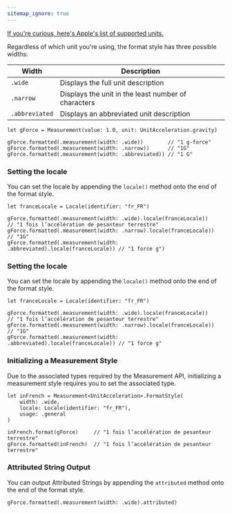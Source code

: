 ```yaml
---
sitemap_ignore: true
---
```

[If you're curious, here's Apple's list of supported units.](https://developer.apple.com/documentation/foundation/dimension)

Regardless of which unit you're using, the format style has three possible widths:

| Width          | Description                                         |
| -------------- | --------------------------------------------------- |
| `.wide`        | Displays the full unit description                  |
| `.narrow`      | Displays the unit in the least number of characters |
| `.abbreviated` | Displays an abbreviated unit description            |

<pre class="splash"><code><span class="keyword">let</span> gForce = <span class="type">Measurement</span>(value: <span class="number">1.0</span>, unit: <span class="type">UnitAcceleration</span>.<span class="property">gravity</span>)

gForce.<span class="call">formatted</span>(.<span class="call">measurement</span>(width: .<span class="dotAccess">wide</span>))        <span class="comment">// "1 g-force"</span>
gForce.<span class="call">formatted</span>(.<span class="call">measurement</span>(width: .<span class="dotAccess">narrow</span>))      <span class="comment">// "1G"</span>
gForce.<span class="call">formatted</span>(.<span class="call">measurement</span>(width: .<span class="dotAccess">abbreviated</span>)) <span class="comment">// "1 G"</span></code></pre>

### Setting the locale

You can set the locale by appending the `locale()` method onto the end of the format style.

<pre class="splash"><code><span class="keyword">let</span> franceLocale = <span class="type">Locale</span>(identifier: <span class="string">"fr_FR"</span>)

gForce.<span class="call">formatted</span>(.<span class="call">measurement</span>(width: .<span class="dotAccess">wide</span>).<span class="call">locale</span>(franceLocale))        <span class="comment">// "1 fois l’accélération de pesanteur terrestre"</span>
gForce.<span class="call">formatted</span>(.<span class="call">measurement</span>(width: .<span class="dotAccess">narrow</span>).<span class="call">locale</span>(franceLocale))      <span class="comment">// "1G"</span>
gForce.<span class="call">formatted</span>(.<span class="call">measurement</span>(width: .<span class="dotAccess">abbreviated</span>).<span class="call">locale</span>(franceLocale)) <span class="comment">// "1 force g")</span></code></pre>

### Setting the locale

You can set the locale by appending the `locale()` method onto the end of the format style.

<pre class="splash"><code><span class="keyword">let</span> franceLocale = <span class="type">Locale</span>(identifier: <span class="string">"fr_FR"</span>)

gForce.<span class="call">formatted</span>(.<span class="call">measurement</span>(width: .<span class="dotAccess">wide</span>).<span class="call">locale</span>(franceLocale))        <span class="comment">// "1 fois l’accélération de pesanteur terrestre"</span>
gForce.<span class="call">formatted</span>(.<span class="call">measurement</span>(width: .<span class="dotAccess">narrow</span>).<span class="call">locale</span>(franceLocale))      <span class="comment">// "1G"</span>
gForce.<span class="call">formatted</span>(.<span class="call">measurement</span>(width: .<span class="dotAccess">abbreviated</span>).<span class="call">locale</span>(franceLocale)) <span class="comment">// "1 force g"</span></code></pre>

### Initializing a Measurement Style

Due to the associated types required by the Measurement API, initializing a measurement style requires you to set the associated type.

<pre class="splash"><code><span class="keyword">let</span> inFrench = <span class="type">Measurement</span>&lt;<span class="type">UnitAcceleration</span>&gt;.<span class="type">FormatStyle</span>(
    width: .<span class="dotAccess">wide</span>,
    locale: <span class="type">Locale</span>(identifier: <span class="string">"fr_FR"</span>),
    usage: .<span class="dotAccess">general</span>
)

inFrench.<span class="call">format</span>(gForce)     <span class="comment">// "1 fois l’accélération de pesanteur terrestre"</span>
gForce.<span class="call">formatted</span>(inFrench)  <span class="comment">// "1 fois l’accélération de pesanteur terrestre"</span></code></pre>

<h3>Attributed String Output</h3>

You can output Attributed Strings by appending the `attributed` method onto the end of the format style.

<pre class="splash"><code>gForce.<span class="call">formatted</span>(.<span class="call">measurement</span>(width: .<span class="dotAccess">wide</span>).<span class="property">attributed</span>)</code></pre>
